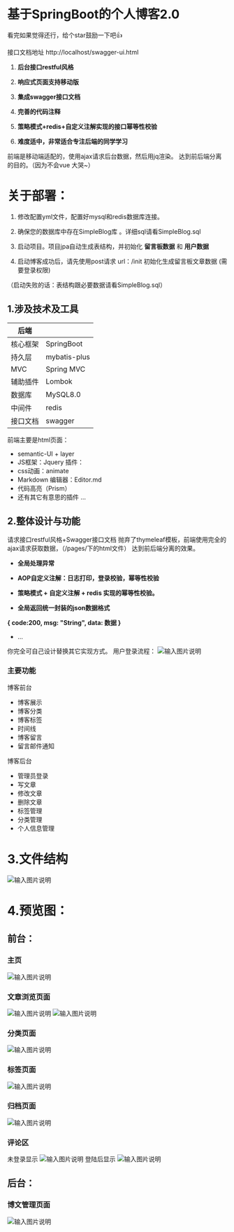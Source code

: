 #  基于SpringBoot的个人博客2.0


看完如果觉得还行，给个star鼓励一下吧👍

接口文档地址  http://localhost/swagger-ui.html

1.  **后台接口restful风格** 

2.  **响应式页面支持移动版** 
3.  **集成swagger接口文档** 
4.  **完善的代码注释** 
5.   **策略模式+redis+自定义注解实现的接口幂等性校验** 

6.  **难度适中，非常适合专注后端的同学学习** 

前端是移动端适配的，使用ajax请求后台数据，然后用jq渲染。
达到前后端分离的目的。（因为不会vue  大哭~）

# 关于部署：

1. 修改配置yml文件，配置好mysql和redis数据库连接。
2. 确保您的数据库中存在SimpleBlog库 。详细sql请看SimpleBlog.sql
3. 启动项目。项目jpa自动生成表结构，并初始化 **留言板数据** 和 **用户数据** 

4. 启动博客成功后，请先使用post请求 url：/init  初始化生成留言板文章数据 (需要登录权限)

（启动失败的话：表结构跟必要数据请看SimpleBlog.sql）

## 1.涉及技术及工具

|  后端 |    |
|---|---|
|  核心框架 | SpringBoot  |
|  持久层 |  mybatis-plus |
|  MVC | Spring MVC  |
| 辅助插件  | Lombok  |
| 数据库  |  MySQL8.0 |
| 中间件  | redis  |
| 接口文档  | swagger  |

前端主要是html页面：
- semantic-UI + layer
- JS框架：Jquery
插件：
- css动画：animate     
- Markdown 编辑器：Editor.md
- 代码高亮（Prism）
- 还有其它有意思的插件 ...

## 2.整体设计与功能
请求接口restful风格+Swagger接口文档
抛弃了thymeleaf模板，前端使用完全的ajax请求获取数据，（/pages/下的html文件）
达到前后端分离的效果。

*  **全局处理异常** 
*  **AOP自定义注解：日志打印，登录校验，幂等性校验** 
*  **策略模式 + 自定义注解 + redis 实现的幂等性校验。** 

*  **全局返回统一封装的json数据格式** 

 **{
    code:200,
    msg: "String",
    data: 数据
}** 

* ...

你完全可自己设计替换其它实现方式。
用户登录流程：
![输入图片说明](assets/login.png)



### 主要功能

博客前台
- 博客展示
- 博客分类
- 博客标签
- 时间线
- 博客留言
- 留言邮件通知

博客后台
- 管理员登录
- 写文章
- 修改文章
- 删除文章
- 标签管理
- 分类管理
- 个人信息管理
# 3.文件结构
![输入图片说明](assets/%E6%96%87%E4%BB%B6%E7%BB%93%E6%9E%84.png)
# 4.预览图：
## 前台：
### 主页
![输入图片说明](assets/%E4%B8%BB%E9%A1%B5.png)
### 文章浏览页面
![输入图片说明](blogPage.png)
![输入图片说明](assets/blogpage2.png)
### 分类页面
![输入图片说明](assets/%E5%88%86%E7%B1%BB%E9%A1%B5.png)
### 标签页面
![输入图片说明](assets/tagsPage.png)
### 归档页面
![输入图片说明](assets/archives.png)

### 评论区
未登录显示
![输入图片说明](assets/noLoginComment.png)
登陆后显示
![输入图片说明](assets/isloginComment.png)

## 后台：
### 博文管理页面
![输入图片说明](assets/%E5%90%8E%E5%8F%B0%E6%96%87%E7%AB%A0%E7%AE%A1%E7%90%86.png)